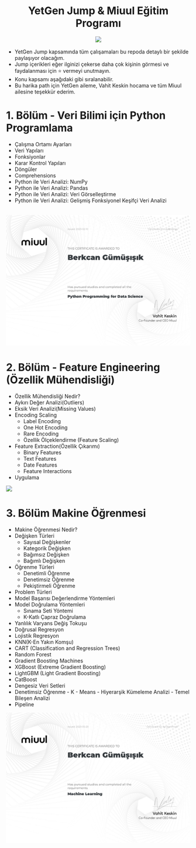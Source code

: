 <div align= "center">
  <h1> YetGen Jump & Miuul Eğitim Programı</h1>
  <img src="/Görseller/YetGenMiuul.jpg" width= "200px">
</div>


- YetGen Jump kapsamında tüm çalışamaları bu repoda detaylı bir şekilde paylaşıyor olacağım.
- Jump içerikleri  eğer ilginizi çekerse daha çok kişinin görmesi ve faydalanması için :star: vermeyi unutmayın.
- Konu kapsamı aşağıdaki gibi sıralanabilir.
- Bu harika path için YetGen aileme,  Vahit Keskin hocama ve tüm Miuul ailesine teşekkür ederim.

#  1. Bölüm - Veri Bilimi için Python Programlama 

- Çalışma Ortamı Ayarları
- Veri Yapıları
- Fonksiyonlar
- Karar Kontrol Yapıları
- Döngüler
- Comprehensions
- Python ile Veri Analizi: NumPy
- Python ile Veri Analizi: Pandas
- Python ile Veri Analizi: Veri Görselleştirme
- Python ile Veri Analizi: Gelişmiş Fonksiyonel Keşifçi Veri Analizi
<br>

<img src="/Görseller/python-sertifikası.jpg">


# 2. Bölüm - Feature Engineering (Özellik Mühendisliği)
- Özellik Mühendisliği Nedir?
- Aykırı Değer Analizi(Outliers)
- Eksik Veri Analizi(Missing Values)
- Encoding Scaling
  - Label Encoding
  - One Hot Encoding
  - Rare Encoding
  - Özellik Ölçeklendirme (Feature Scaling)
- Feature Extraction(Özellik Çıkarımı)
  - Binary Features
  - Text Features
  - Date Features
  - Feature Interactions
- Uygulama

<img src="/Görseller/feature-engineering-sertifika.jpg">
 
 # 3. Bölüm Makine Öğrenmesi
- Makine Öğrenmesi Nedir?
- Değişken Türleri
  - Sayısal Değişkenler
  - Kategorik Değişken
  - Bağımsız Değişken
  - Bağımlı Değişken
- Öğrenme Türleri
  - Denetimli Öğrenme
  - Denetimsiz Öğrenme
  - Pekiştirmeli Öğrenme
- Problem Türleri
- Model Başarısı Değerlendirme Yöntemleri
- Model Doğrulama Yöntemleri
  - Sınama Seti Yöntemi
  - K-Katlı Çapraz Doğrulama 
- Yanlılık Varyans Değiş Tokuşu
- Doğrusal Regresyon
- Lojistik Regresyon
- KNN(K-En Yakın Komşu)
- CART (Classification and Regression Trees)
- Random Forest
- Gradient Boosting Machines
- XGBoost (Extreme Gradient Boosting)
- LightGBM (Light Gradient Boosting)
- CatBoost
- Dengesiz Veri Setleri
- Denetimsiz Öğrenme
      - K - Means
      - Hiyerarşik Kümeleme Analizi
      - Temel Bileşen Analizi
- Pipeline

<img src="/Görseller/makine-öğrenmesi-sertifika.jpg">
